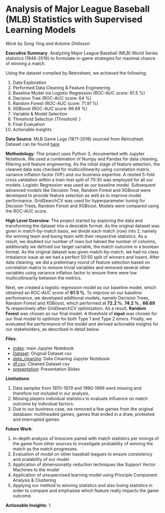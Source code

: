 # Analysis of Major League Baseball (MLB) Statistics with Supervised Learning Models

_Work by Song Ying and Antoine Ghilissen_

__Executive Summary__: Analyzing Major League Baseball (MLB) World Series statistics (1946-2016) to formulate in-game strategies for maximal chance of winning a match.

Using the dataset compiled by Retrosheet, we achieved the following:
1. Data Exploration
2. Performed Data Cleaning & Feature Engineering
2. Baseline Model via Logistic Regression (ROC-AUC score: 61.5 %)
3. Decision Tree (ROC-AUC score: 64 %)
4. Random Forest (ROC-AUC score: 71.91 %)
5. XGBoost (ROC-AUC score: 66.69 %)
6. Variable & Model Selection
7. Threshold Selection (Threshold: )
8. Final Evaluation
9. Actionable Insights

__Data Source__: MLB Game Logs (1871-2016) sourced from Retrosheet. Dataset can be found [here](https://data.world/dataquest/mlb-game-logs)

__Methodology__: This project uses Python 3, documented with Jupyter Notebook. We used a combination of Numpy and Pandas for data cleaning, filtering and feature engineering. As the initial stage of feature selection, the cleaned data was checked for multicollinearity using correlation matrix, variance inflation factor (VIF) and our business expertise. A nested 5-fold cross validation within a train-test split of 70:30 was employed for all our models. Logistic Regression was used as our baseline model. Subsequent advanced models like Decision Tree, Random Forest and XGBoost were developed to provide feature selection as well as to improve model performance. GridSearchCV was used for hyperparameter tuning for Decision Trees, Random Forest and XGBoost. Models were compared using the ROC-AUC score. 

__High Level Overview__: The project started by exploring the data and transforming the dataset into a desirable format. As the original dataset was given in match-by-match basis, we divide each match (row) into 2, namely the winning team and losing team with their respective statistics. As a result, we doubled our number of rows but halved the number of columns, additionally we defined our target variable, the match outcome in a boolean format. As the original dataset was given match-by-match, we had no class imbalance issue as we had a perfect 50:50 split of winners and losers. After data cleaning, we did a preliminary round of feature selection based on correlation matrix to remove trivial variables and removed several other variables using variance inflation factor to ensure there were low multicollinearity between the metrics. 

Next, we created a logistic regression model as our baseline model, which obtained an ROC-AUC score of __61.5 %__. To improve on our baseline performance, we developed additional models, namely Decision Trees, Random Forest and XGBoost, which performed at __72.2 %__, __74.2 %__ , __66.69 %__ respectively after GridSearchCV optimization. As a result, __Random Forest__ was chosen as our final model. A threshold of __input__ was chosen for our final model to optimize for both Type 1 and Type 2 errors. Finally, we evaluated the performance of the model and derived actionable insights for our stakeholders, as described in detail below.

__Files__:
* [index](./index.ipynb): main Jupyter Notebook
* [Dataset](./MLB-GameLogs-1871_2016.csv): Original Dataset csv
* [data_cleaning](./data_cleaning.ipynb): Data Cleaning Jupyter Notebook
* [df.csv](./df.csv): Cleaned Dataset csv
* [presentation](./presentation.pdf): Presentation Slides


__Limitations__:
1. Data samples from 1970-1979 and 1990-1999 were missing and therefore not included in our analysis.
2. Missing players individual statistics to evaluate influence on match outcome by individual factors.
3. Due to our business case, we removed a few games from the original database: multiheaded games, games that ended in a draw, protested and interrupted games.

__Future Work__:
1. In-depth analysis of linescore paired with match statistics per innings of the game from other sources to investigate probability of winning the match as the match progresses.
2. Evaluation of model on other baseball leagues to ensure consistency and scalability of our model
3. Application of dimensionality reduction techniques like Support Vector Machines to the model
4. Application of unsupervised learning model using Principle Component Analysis & Clustering
5. Applying our method to winning statistics and also losing statistics in order to compare and emphasise which feature really impacts the game outcome.

__Actionable Insights__:
1. 
